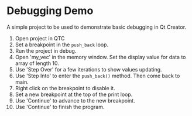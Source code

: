 # Debugging Demo
A simple project to be used to demonstrate basic debugging in Qt Creator.

1. Open project in QTC
2. Set a breakpoint in the `push_back` loop.
3. Run the project in debug.
4. Open 'my\_vec' in the memory window. Set the display value for data to array of length 10.
5. Use 'Step Over' for a few iterations to show values updating.
6. Use 'Step Into' to enter the `push_back()` method. Then come back to main.
7. Right click on the breakpoint to disable it.
8. Set a new breakpoint at the top of the print loop.
9. Use 'Continue' to advance to the new breakpoint.
10. Use 'Continue' to finish the program.
